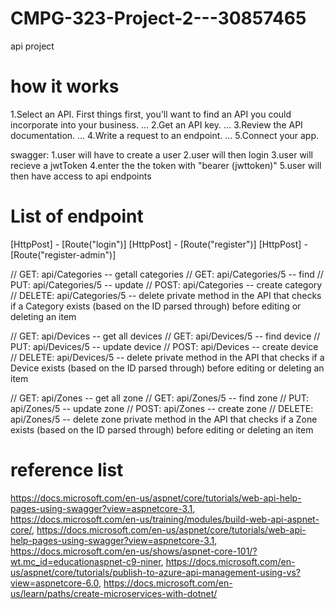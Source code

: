 # CMPG-323-Project-2---30857465
api project

# how it works
1.Select an API. First things first, you'll want to find an API you could incorporate into your business. ...
2.Get an API key. ...
3.Review the API documentation. ...
4.Write a request to an endpoint. ...
5.Connect your app.

swagger:
1.user will have to create a user
2.user will then login
3.user will recieve a jwtToken
4.enter the the token with "bearer (jwttoken)"
5.user will then have access to api endpoints 

# List of endpoint 
[HttpPost] - [Route("login")]
[HttpPost] - [Route("register")]
[HttpPost] - [Route("register-admin")]

// GET: api/Categories -- getall categories
// GET: api/Categories/5 -- find
// PUT: api/Categories/5 -- update
// POST: api/Categories -- create category
// DELETE: api/Categories/5 -- delete
private method in the API that checks if a Category exists (based on the ID parsed through) before editing or deleting an item

// GET: api/Devices -- get all devices
// GET: api/Devices/5 -- find device
// PUT: api/Devices/5 -- update device 
// POST: api/Devices -- create device
// DELETE: api/Devices/5 -- delete
private method in the API that checks if a Device exists (based on the ID parsed through) before editing or deleting an item

// GET: api/Zones -- get all zone
// GET: api/Zones/5 -- find zone
// PUT: api/Zones/5 -- update zone
// POST: api/Zones -- create zone
// DELETE: api/Zones/5 -- delete zone
private method in the API that checks if a Zone exists (based on the ID parsed through) before editing or deleting an item

# reference list
https://docs.microsoft.com/en-us/aspnet/core/tutorials/web-api-help-pages-using-swagger?view=aspnetcore-3.1, 
https://docs.microsoft.com/en-us/training/modules/build-web-api-aspnet-core/,
https://docs.microsoft.com/en-us/aspnet/core/tutorials/web-api-help-pages-using-swagger?view=aspnetcore-3.1,
https://docs.microsoft.com/en-us/shows/aspnet-core-101/?wt.mc_id=educationaspnet-c9-niner,
https://docs.microsoft.com/en-us/aspnet/core/tutorials/publish-to-azure-api-management-using-vs?view=aspnetcore-6.0,
https://docs.microsoft.com/en-us/learn/paths/create-microservices-with-dotnet/
